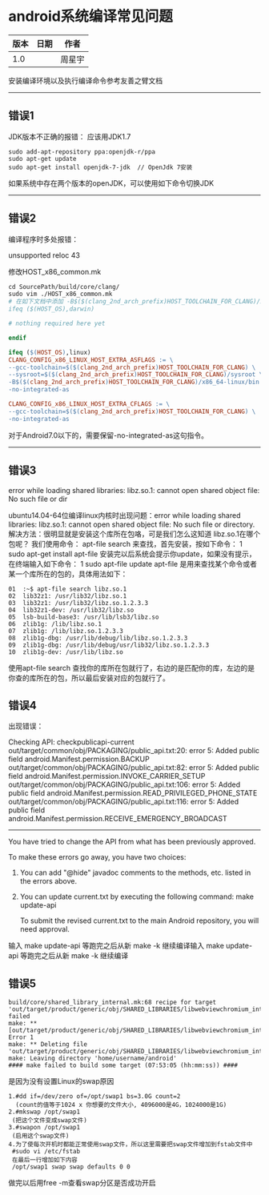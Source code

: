 # android系统编译常见问题

版本|日期|作者
--|--|--
1.0  |   |周星宇  


安装编译环境以及执行编译命令参考友善之臂文档


________________________________________
## 错误1

JDK版本不正确的报错：
应该用JDK1.7
```
sudo add-apt-repository ppa:openjdk-r/ppa
sudo apt-get update
sudo apt-get install openjdk-7-jdk  // OpenJdk 7安装
```

如果系统中存在两个版本的openJDK，可以使用如下命令切换JDK

________________________________________

## 错误2

编译程序时多处报错：

unsupported reloc 43

修改HOST_x86_common.mk
``` makefile
cd SourcePath/build/core/clang/
sudo vim ./HOST_x86_common.mk
# 在如下文档中添加 -B$($(clang_2nd_arch_prefix)HOST_TOOLCHAIN_FOR_CLANG)/x86_64-linux/bin \
ifeq ($(HOST_OS),darwin)

# nothing required here yet

endif

ifeq ($(HOST_OS),linux)
CLANG_CONFIG_x86_LINUX_HOST_EXTRA_ASFLAGS := \
--gcc-toolchain=$($(clang_2nd_arch_prefix)HOST_TOOLCHAIN_FOR_CLANG) \
--sysroot=$($(clang_2nd_arch_prefix)HOST_TOOLCHAIN_FOR_CLANG)/sysroot \
-B$($(clang_2nd_arch_prefix)HOST_TOOLCHAIN_FOR_CLANG)/x86_64-linux/bin \
-no-integrated-as

CLANG_CONFIG_x86_LINUX_HOST_EXTRA_CFLAGS := \
--gcc-toolchain=$($(clang_2nd_arch_prefix)HOST_TOOLCHAIN_FOR_CLANG) \
-no-integrated-as
```
对于Android7.0以下的，需要保留-no-integrated-as这句指令。

________________________________________
## 错误3

error while loading shared libraries: libz.so.1: cannot open shared object file: No such file or dir


ubuntu14.04-64位编译linux内核时出现问题：error while loading shared libraries: libz.so.1: cannot open shared object file: No such file or directory.
解决方法：很明显就是安装这个库所在包咯，可是我们怎么这知道 libz.so.1在哪个包呢？
我们使用命令： apt-file search 来查找，首先安装，按如下命令：
1	sudo apt-get install apt-file
安装完以后系统会提示你update，如果没有提示，在终端输入如下命令：
1	sudo apt-file update
apt-file 是用来查找某个命令或者某一个库所在的包的，具体用法如下：
```
01	:~$ apt-file search libz.so.1
02	lib32z1: /usr/lib32/libz.so.1
03	lib32z1: /usr/lib32/libz.so.1.2.3.3
04	lib32z1-dev: /usr/lib32/libz.so
05	lsb-build-base3: /usr/lib/lsb3/libz.so
06	zlib1g: /lib/libz.so.1
07	zlib1g: /lib/libz.so.1.2.3.3
08	zlib1g-dbg: /usr/lib/debug/lib/libz.so.1.2.3.3
09	zlib1g-dbg: /usr/lib/debug/usr/lib32/libz.so.1.2.3.3
10	zlib1g-dev: /usr/lib/libz.so
```
使用apt-file search 查找你的库所在包就行了，右边的是匹配你的库，左边的是你查的库所在的包，所以最后安装对应的包就行了。

## 错误4


出现错误：

Checking API: checkpublicapi-current
out/target/common/obj/PACKAGING/public_api.txt:20: error 5: Added public field android.Manifest.permission.BACKUP
out/target/common/obj/PACKAGING/public_api.txt:82: error 5: Added public field android.Manifest.permission.INVOKE_CARRIER_SETUP
out/target/common/obj/PACKAGING/public_api.txt:106: error 5: Added public field android.Manifest.permission.READ_PRIVILEGED_PHONE_STATE
out/target/common/obj/PACKAGING/public_api.txt:116: error 5: Added public field android.Manifest.permission.RECEIVE_EMERGENCY_BROADCAST

******************************
You have tried to change the API from what has been previously approved.

To make these errors go away, you have two choices:
   1) You can add "@hide" javadoc comments to the methods, etc. listed in the
      errors above.

   2) You can update current.txt by executing the following command:
         make update-api

      To submit the revised current.txt to the main Android repository,
      you will need approval.

输入
make update-api
等跑完之后从新
make -k
继续编译输入
make update-api
等跑完之后从新
make -k
继续编译

## 错误5
```
build/core/shared_library_internal.mk:68 recipe for target 'out/target/product/generic/obj/SHARED_LIBRARIES/libwebviewchromium_intermediates/LINKED/libwebviewchromium.so' failed
make: ** [out/target/product/generic/obj/SHARED_LIBRARIES/libwebviewchromium_intermediates/LINKED/libwebviewchromium.so] Error 1
make: ** Deleting file 'out/target/product/generic/obj/SHARED_LIBRARIES/libwebviewchromium_intermediates/LINKED/libwebviewchromium.so'
make: Leaving directory 'home/username/android'
#### make failed to build some target (07:53:05 (hh:mm:ss)) ####
```
是因为没有设置Linux的swap原因

```
1.#dd if=/dev/zero of=/opt/swap1 bs=3.0G count=2
  (count的值等于1024 x 你想要的文件大小, 4096000是4G，1024000是1G)
2.#mkswap /opt/swap1
 (把这个文件变成swap文件)
3.#swapon /opt/swap1
 (启用这个swap文件)
4.为了使每次开机时都能正常使用swap文件，所以这里需要把swap文件增加到fstab文件中
 #sudo vi /etc/fstab
 在最后一行增加如下内容
 /opt/swap1 swap swap defaults 0 0
```
做完以后用free -m查看swap分区是否成功开启

